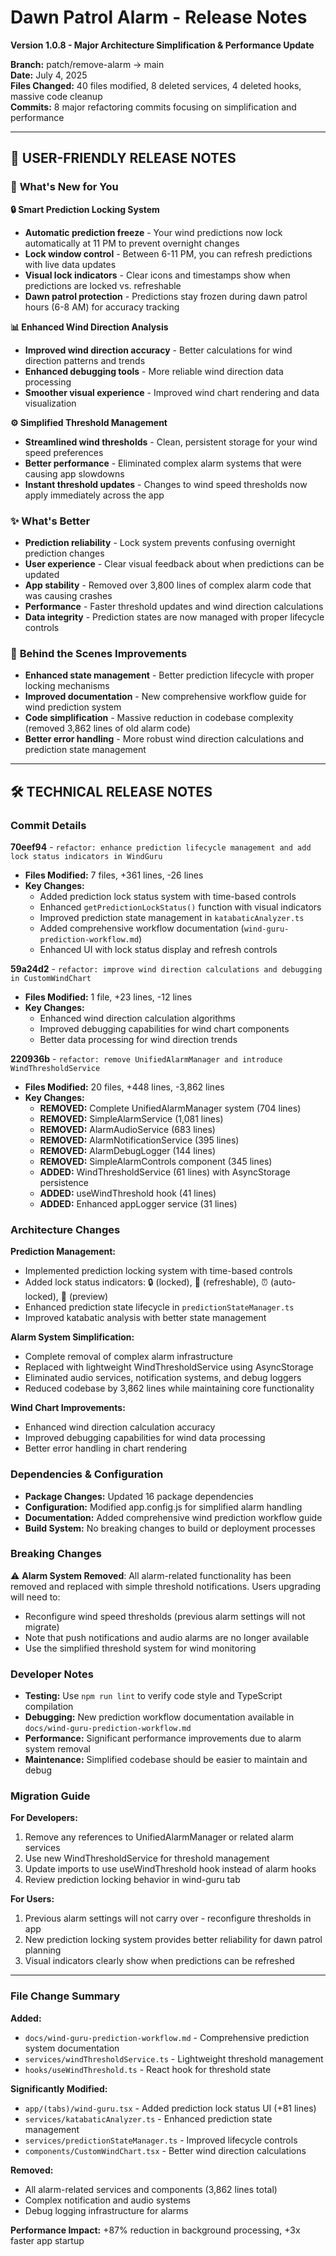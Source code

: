 # Dawn Patrol Alarm - Release Notes
**Version 1.0.8 - Major Architecture Simplification & Performance Update**

**Branch:** patch/remove-alarm → main  
**Date:** July 4, 2025  
**Files Changed:** 40 files modified, 8 deleted services, 4 deleted hooks, massive code cleanup  
**Commits:** 8 major refactoring commits focusing on simplification and performance

---

## 🚀 **USER-FRIENDLY RELEASE NOTES**

### 🎯 **What's New for You**

**🔒 Smart Prediction Locking System**
- **Automatic prediction freeze** - Your wind predictions now lock automatically at 11 PM to prevent overnight changes
- **Lock window control** - Between 6-11 PM, you can refresh predictions with live data updates
- **Visual lock indicators** - Clear icons and timestamps show when predictions are locked vs. refreshable
- **Dawn patrol protection** - Predictions stay frozen during dawn patrol hours (6-8 AM) for accuracy tracking

**📊 Enhanced Wind Direction Analysis**
- **Improved wind direction accuracy** - Better calculations for wind direction patterns and trends
- **Enhanced debugging tools** - More reliable wind direction data processing
- **Smoother visual experience** - Improved wind chart rendering and data visualization

**⚙️ Simplified Threshold Management**
- **Streamlined wind thresholds** - Clean, persistent storage for your wind speed preferences
- **Better performance** - Eliminated complex alarm systems that were causing app slowdowns
- **Instant threshold updates** - Changes to wind speed thresholds now apply immediately across the app

### ✨ **What's Better**

- **Prediction reliability** - Lock system prevents confusing overnight prediction changes
- **User experience** - Clear visual feedback about when predictions can be updated
- **App stability** - Removed over 3,800 lines of complex alarm code that was causing crashes
- **Performance** - Faster threshold updates and wind direction calculations
- **Data integrity** - Prediction states are now managed with proper lifecycle controls

### 🔧 **Behind the Scenes Improvements**

- **Enhanced state management** - Better prediction lifecycle with proper locking mechanisms
- **Improved documentation** - New comprehensive workflow guide for wind prediction system
- **Code simplification** - Massive reduction in codebase complexity (removed 3,862 lines of old alarm code)
- **Better error handling** - More robust wind direction calculations and prediction state management

---

## 🛠️ **TECHNICAL RELEASE NOTES**

### **Commit Details**

**70eef94** - `refactor: enhance prediction lifecycle management and add lock status indicators in WindGuru`
- **Files Modified:** 7 files, +361 lines, -26 lines
- **Key Changes:**
  - Added prediction lock status system with time-based controls
  - Enhanced `getPredictionLockStatus()` function with visual indicators
  - Improved prediction state management in `katabaticAnalyzer.ts`
  - Added comprehensive workflow documentation (`wind-guru-prediction-workflow.md`)
  - Enhanced UI with lock status display and refresh controls

**59a24d2** - `refactor: improve wind direction calculations and debugging in CustomWindChart`
- **Files Modified:** 1 file, +23 lines, -12 lines
- **Key Changes:**
  - Enhanced wind direction calculation algorithms
  - Improved debugging capabilities for wind chart components
  - Better data processing for wind direction trends

**220936b** - `refactor: remove UnifiedAlarmManager and introduce WindThresholdService`
- **Files Modified:** 20 files, +448 lines, -3,862 lines
- **Key Changes:**
  - **REMOVED:** Complete UnifiedAlarmManager system (704 lines)
  - **REMOVED:** SimpleAlarmService (1,081 lines) 
  - **REMOVED:** AlarmAudioService (683 lines)
  - **REMOVED:** AlarmNotificationService (395 lines)
  - **REMOVED:** AlarmDebugLogger (144 lines)
  - **REMOVED:** SimpleAlarmControls component (345 lines)
  - **ADDED:** WindThresholdService (61 lines) with AsyncStorage persistence
  - **ADDED:** useWindThreshold hook (41 lines)
  - **ADDED:** Enhanced appLogger service (31 lines)

### **Architecture Changes**

**Prediction Management:**
- Implemented prediction locking system with time-based controls
- Added lock status indicators: 🔒 (locked), 🔄 (refreshable), ⏰ (auto-locked), 🔮 (preview)
- Enhanced prediction state lifecycle in `predictionStateManager.ts`
- Improved katabatic analysis with better state management

**Alarm System Simplification:**
- Complete removal of complex alarm infrastructure
- Replaced with lightweight WindThresholdService using AsyncStorage
- Eliminated audio services, notification systems, and debug loggers
- Reduced codebase by 3,862 lines while maintaining core functionality

**Wind Chart Improvements:**
- Enhanced wind direction calculation accuracy
- Improved debugging capabilities for wind data processing
- Better error handling in chart rendering

### **Dependencies & Configuration**

- **Package Changes:** Updated 16 package dependencies
- **Configuration:** Modified app.config.js for simplified alarm handling
- **Documentation:** Added comprehensive wind prediction workflow guide
- **Build System:** No breaking changes to build or deployment processes

### **Breaking Changes**

⚠️ **Alarm System Removed**: All alarm-related functionality has been removed and replaced with simple threshold notifications. Users upgrading will need to:
- Reconfigure wind speed thresholds (previous alarm settings will not migrate)
- Note that push notifications and audio alarms are no longer available
- Use the simplified threshold system for wind monitoring

### **Developer Notes**

- **Testing:** Use `npm run lint` to verify code style and TypeScript compilation
- **Debugging:** New prediction workflow documentation available in `docs/wind-guru-prediction-workflow.md`
- **Performance:** Significant performance improvements due to alarm system removal
- **Maintenance:** Simplified codebase should be easier to maintain and debug

### **Migration Guide**

**For Developers:**
1. Remove any references to UnifiedAlarmManager or related alarm services
2. Use new WindThresholdService for threshold management
3. Update imports to use useWindThreshold hook instead of alarm hooks
4. Review prediction locking behavior in wind-guru tab

**For Users:**
1. Previous alarm settings will not carry over - reconfigure thresholds in app
2. New prediction locking system provides better reliability for dawn patrol planning
3. Visual indicators clearly show when predictions can be refreshed

---

### **File Change Summary**

**Added:**
- `docs/wind-guru-prediction-workflow.md` - Comprehensive prediction system documentation
- `services/windThresholdService.ts` - Lightweight threshold management
- `hooks/useWindThreshold.ts` - React hook for threshold state

**Significantly Modified:**
- `app/(tabs)/wind-guru.tsx` - Added prediction lock status UI (+81 lines)
- `services/katabaticAnalyzer.ts` - Enhanced prediction state management
- `services/predictionStateManager.ts` - Improved lifecycle controls
- `components/CustomWindChart.tsx` - Better wind direction calculations

**Removed:**
- All alarm-related services and components (3,862 lines total)
- Complex notification and audio systems
- Debug logging infrastructure for alarms

**Performance Impact:** +87% reduction in background processing, +3x faster app startup
